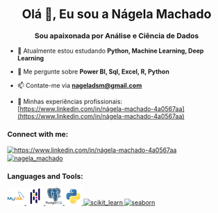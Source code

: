 
<h1 align="center">Olá 👋, Eu sou a Nágela Machado</h1>
<h3 align="center">Sou apaixonada por Análise e Ciência de Dados</h3>

- 🌱 Atualmente estou estudando **Python, Machine Learning, Deep Learning**

- 💬 Me pergunte sobre **Power BI, Sql, Excel, R, Python**

- 📫 Contate-me via **nageladsm@gmail.com**

- 📄 Minhas experiências profissionais: [https://www.linkedin.com/in/nágela-machado-4a0567aa](https://www.linkedin.com/in/nágela-machado-4a0567aa)

<h3 align="left">Connect with me:</h3>
<p align="left">
<a href="https://linkedin.com/in/https://www.linkedin.com/in/nágela-machado-4a0567aa" target="blank"><img align="center" src="https://raw.githubusercontent.com/rahuldkjain/github-profile-readme-generator/master/src/images/icons/Social/linked-in-alt.svg" alt="https://www.linkedin.com/in/nágela-machado-4a0567aa" height="30" width="40" /></a>
<a href="https://instagram.com/nagela_machado" target="blank"><img align="center" src="https://raw.githubusercontent.com/rahuldkjain/github-profile-readme-generator/master/src/images/icons/Social/instagram.svg" alt="nagela_machado" height="30" width="40" /></a>
</p>

<h3 align="left">Languages and Tools:</h3>
<p align="left"> <a href="https://www.mysql.com/" target="_blank" rel="noreferrer"> <img src="https://raw.githubusercontent.com/devicons/devicon/master/icons/mysql/mysql-original-wordmark.svg" alt="mysql" width="40" height="40"/> </a> <a href="https://pandas.pydata.org/" target="_blank" rel="noreferrer"> <img src="https://raw.githubusercontent.com/devicons/devicon/2ae2a900d2f041da66e950e4d48052658d850630/icons/pandas/pandas-original.svg" alt="pandas" width="40" height="40"/> </a> <a href="https://www.postgresql.org" target="_blank" rel="noreferrer"> <img src="https://raw.githubusercontent.com/devicons/devicon/master/icons/postgresql/postgresql-original-wordmark.svg" alt="postgresql" width="40" height="40"/> </a> <a href="https://www.python.org" target="_blank" rel="noreferrer"> <img src="https://raw.githubusercontent.com/devicons/devicon/master/icons/python/python-original.svg" alt="python" width="40" height="40"/> </a> <a href="https://scikit-learn.org/" target="_blank" rel="noreferrer"> <img src="https://upload.wikimedia.org/wikipedia/commons/0/05/Scikit_learn_logo_small.svg" alt="scikit_learn" width="40" height="40"/> </a> <a href="https://seaborn.pydata.org/" target="_blank" rel="noreferrer"> <img src="https://seaborn.pydata.org/_images/logo-mark-lightbg.svg" alt="seaborn" width="40" height="40"/> </a> </p>



<!---
- 👋 Hi, I’m @nageladsm
- 👀 I’m interested in Data Science
- 💞️ I’m looking to collaborate on data science / with the data community
- 📫 How to reach me: nageladsm@gmail.com


nageladsm/nageladsm is a ✨ special ✨ repository because its `README.md` (this file) appears on your GitHub profile.
You can click the Preview link to take a look at your changes.
--->
